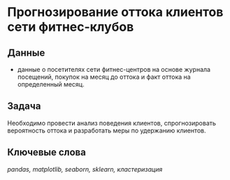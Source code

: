# Прогнозирование оттока клиентов сети фитнес-клубов


## Данные

- данные о посетителях сети фитнес-центров на основе журнала посещений, покупок на месяц до оттока и факт оттока на определенный месяц.

## Задача

Необходимо провести анализ поведения клиентов, спрогнозировать вероятность оттока и разработать меры по удержанию клиентов.

## Ключевые слова
*pandas, matplotlib, seaborn, sklearn, кластеризация*
